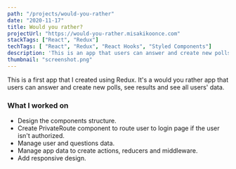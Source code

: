 ```yaml
---
path: "/projects/would-you-rather"
date: "2020-11-17"
title: Would you rather?
projectUrl: "https://would-you-rather.misakikoonce.com"
stackTags: ["React", "Redux"]
techTags: [ "React", "Redux", "React Hooks", "Styled Components"]
description: 'This is an app that users can answer and create new polls, and see results.'
thumbnail: "screenshot.png"
---
```

This is a first app that I created using Redux. It's a would you rather app that users can answer and create new polls, see results and see all users' data.

### What I worked on
- Design the components structure.
- Create PrivateRoute component to route user to login page if the user isn't authorized.
- Manage user and questions data.
- Manage app data to create actions, reducers and middleware.
- Add responsive design.